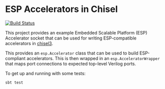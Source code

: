 # ESP Accelerators in Chisel

[![Build Status](https://travis-ci.org/IBM/esp-chisel-accelerators.svg?branch=master)](https://travis-ci.org/IBM/esp-chisel-accelerators)

This project provides an example Embedded Scalable Platform (ESP) Accelerator socket that can be used for writing ESP-compatible accelerators in [chisel3](https://github.com/freechipsproject/chisel3).

This provides an `esp.Accelerator` class that can be used to build ESP-compliant accelerators. This is then wrapped in an `esp.AcceleratorWrapper` that maps port connections to expected top-level Verilog ports.

To get up and running with some tests:
```bash
sbt test
```
